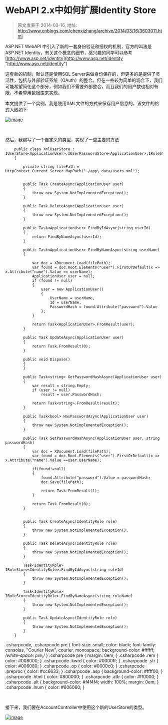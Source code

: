 # WebAPI 2.x中如何扩展Identity Store 
> 原文发表于 2014-03-16, 地址: http://www.cnblogs.com/chenxizhang/archive/2014/03/16/3603011.html 


ASP.NET WebAPI 中引入了新的一套身份验证和授权的机制，官方的叫法是ASP.NET Identity，有关这个概念的细节，感兴趣的同学可以参考 [http://www.asp.net/identity](http://www.asp.net/identity "http://www.asp.net/identity")

 这套新的机制，默认还是使用SQL Server来做身份保存的，但更多的是提供了灵活性，包括与外部验证系统（OAuth）的整合。但在一些较为简单的场合下，我们可能希望简化这个部分，例如我们不需要外部整合，而且我们的用户数也相对有限，不希望用数据库来实现。

 本文提供了一个实例，我是使用XML文件的方式来保存用户信息的，该文件的格式大致如下

 [![image](http://images.cnitblog.com/blog/9072/201403/160900230741410.png "image")](http://images.cnitblog.com/blog/9072/201403/160900217938368.png)

  

 然后，我编写了一个自定义的类型，实现了一些主要的方法


```
    public class XmlUserStore : IUserStore<ApplicationUser>,IUserPasswordStore<ApplicationUser>,IRoleStore<IdentityRole>
    {

        private string filePath = HttpContext.Current.Server.MapPath("~/app\_data/users.xml");


        public Task CreateAsync(ApplicationUser user)
        {
            throw new System.NotImplementedException();
        }

        public Task DeleteAsync(ApplicationUser user)
        {
            throw new System.NotImplementedException();
        }

        public Task<ApplicationUser> FindByIdAsync(string userId)
        {
            return FindByNameAsync(userId);
        }

        public Task<ApplicationUser> FindByNameAsync(string userName)
        {

            var doc = XDocument.Load(filePath);
            var found = doc.Root.Elements("user").FirstOrDefault(x => x.Attribute("name").Value == userName);
            ApplicationUser user = null;
            if (found != null)
            {
                user = new ApplicationUser()
                {
                    UserName = userName,
                    Id = userName,
                    PasswordHash = found.Attribute("password").Value
                };
            }

            return Task<ApplicationUser>.FromResult(user);
        }

        public Task UpdateAsync(ApplicationUser user)
        {
            return Task.FromResult(0);
        }

        public void Dispose()
        {
        }

        public Task<string> GetPasswordHashAsync(ApplicationUser user)
        {
            var result = string.Empty;
            if (user != null)
                result = user.PasswordHash;

            return Task<string>.FromResult(result);
        }

        public Task<bool> HasPasswordAsync(ApplicationUser user)
        {
            throw new System.NotImplementedException();
        }

        public Task SetPasswordHashAsync(ApplicationUser user, string passwordHash)
        {
            var doc = XDocument.Load(filePath);
            var found = doc.Root.Elements("user").FirstOrDefault(x => x.Attribute("name").Value ==user.UserName);

            if(found!=null)
            {
                found.Attribute("password").Value = passwordHash;
                doc.Save(filePath);

                return Task.FromResult(1);
            }

            return Task.FromResult(0);
        }


        public Task CreateAsync(IdentityRole role)
        {
            throw new System.NotImplementedException();
        }

        public Task DeleteAsync(IdentityRole role)
        {
            throw new System.NotImplementedException();
        }

        Task<IdentityRole> IRoleStore<IdentityRole>.FindByIdAsync(string roleId)
        {
            throw new System.NotImplementedException();
        }

        Task<IdentityRole> IRoleStore<IdentityRole>.FindByNameAsync(string roleName)
        {
            throw new System.NotImplementedException();
        }

        public Task UpdateAsync(IdentityRole role)
        {
            throw new System.NotImplementedException();
        }
    }
```

.csharpcode, .csharpcode pre
{
 font-size: small;
 color: black;
 font-family: consolas, "Courier New", courier, monospace;
 background-color: #ffffff;
 /*white-space: pre;*/
}
.csharpcode pre { margin: 0em; }
.csharpcode .rem { color: #008000; }
.csharpcode .kwrd { color: #0000ff; }
.csharpcode .str { color: #006080; }
.csharpcode .op { color: #0000c0; }
.csharpcode .preproc { color: #cc6633; }
.csharpcode .asp { background-color: #ffff00; }
.csharpcode .html { color: #800000; }
.csharpcode .attr { color: #ff0000; }
.csharpcode .alt 
{
 background-color: #f4f4f4;
 width: 100%;
 margin: 0em;
}
.csharpcode .lnum { color: #606060; }

 


接下来，我们要在AccountController中使用这个新的UserStore的类型。


[![image](http://images.cnitblog.com/blog/9072/201403/160900236218309.png "image")](http://images.cnitblog.com/blog/9072/201403/160900233405394.png)

